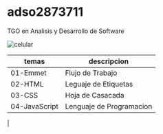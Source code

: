 # adso2873711
TGO en Analisis y Desarrollo de Software

![celular](https://encrypted-tbn0.gstatic.com/images?q=tbn:ANd9GcQhvvMjjbQYr85UJ4y5Oy6wvMO9QqqhyEs4Ew&usqp=CAU)

| temas | descripcion |
| ----- | ----------- |
| 01-Emmet| Flujo de Trabajo |
| 02-HTML | Leguaje de Etiquetas |
| 03-CSS | Hoja de Casacada |
| 04-JavaScript | Lenguaje de Programacion |
|